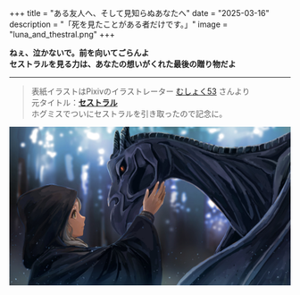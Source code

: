 +++
title = "ある友人へ、そして見知らぬあなたへ"
date = "2025-03-16"
description = "「死を見たことがある者だけです。」"
image = "luna_and_thestral.png"
+++

**ねぇ、泣かないで。前を向いてごらんよ**  
**セストラルを見る力は、あなたの想いがくれた最後の贈り物だよ**  

---

> 表紙イラストはPixivのイラストレーター [むしょく53](https://www.pixiv.net/en/users/39305766) さんより  
> 元タイトル：[**セストラル**](https://www.pixiv.net/en/artworks/106239223)  
> ホグミスでついにセストラルを引き取ったので記念に。

![ルーナ と セストラル](luna_and_thestral.png)